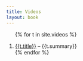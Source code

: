 ```yaml
---
title: Videos
layout: book
---
```


<div>
<ol>

{% for t in site.videos %}<li><a href="{{t.url}}">{{t.title}}</a> – {{t.summary}}</li>
{% endfor %}

</ol>
</div>

